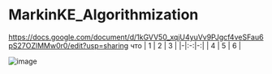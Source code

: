 # MarkinKE_Algorithmization
https://docs.google.com/document/d/1kGVV50_xqjU4yuVv9PJgcf4veSFau6pS27OZlMMw0r0/edit?usp=sharing
что
| 1 | 2 | 3 |
|-|:-:|-:|
| 4 | 5 | 6 |

![image](https://github.com/user-attachments/assets/a18245d5-c172-4fc5-815d-4922b73fcdfb)
